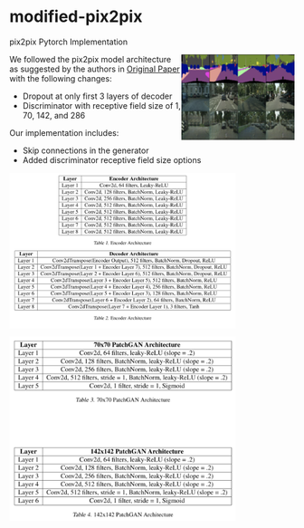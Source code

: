 # modified-pix2pix
pix2pix Pytorch Implementation

<img src='imgs/test_image.png' align="right" width=200>


We followed the pix2pix model architecture as suggested by the authors in [Original Paper](https://arxiv.org/abs/1611.07004) with the following changes: <br>
* Dropout at only first 3 layers of decoder <br>
* Discriminator with receptive field size of 1, 70, 142, and 286

Our implementation includes: <br>
* Skip connections in the generator <br>
* Added discriminator receptive field size options

<img src='imgs/architecture.png' align="center" width=400> <br>

<img src='imgs/discriminator.png' align="center" width=400>